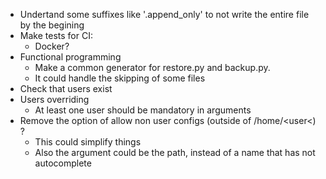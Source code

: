- Undertand some suffixes like '.append_only' to not write the entire file by the begining
- Make tests for CI:
  - Docker?
- Functional programming
  - Make a common generator for restore.py and backup.py.
  - It could handle the skipping of some files
- Check that users exist
- Users overriding
    - At least one user should be mandatory in arguments
- Remove the option of allow non user configs (outside of /home/<user<) ?
  - This could simplify things
  - Also the argument could be the path, instead of a name that has not autocomplete
